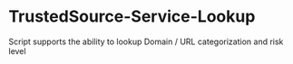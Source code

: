 # TrustedSource-Service-Lookup
Script supports the ability to lookup Domain / URL categorization and risk level
